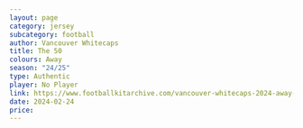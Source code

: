 ```yaml
---
layout: page
category: jersey
subcategory: football
author: Vancouver Whitecaps
title: The 50
colours: Away
season: "24/25"
type: Authentic
player: No Player
link: https://www.footballkitarchive.com/vancouver-whitecaps-2024-away-kit/222685/
date: 2024-02-24
price:
---
```

